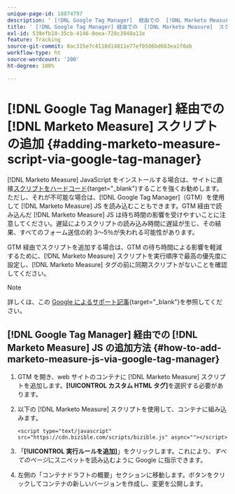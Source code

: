 ```yaml
---
unique-page-id: 18874797
description: ' [!DNL Google Tag Manager]  経由での  [!DNL Marketo Measure]  スクリプトの追加 - [!DNL Marketo Measure] - 製品ドキュメント'
title: ' [!DNL Google Tag Manager] 経由での  [!DNL Marketo Measure]  スクリプトの追加'
exl-id: 539efb10-35cb-4146-8eea-728c3948a11e
feature: Tracking
source-git-commit: 8ac315e7c4110d14811e77ef0586bd663ea1f8ab
workflow-type: ht
source-wordcount: '200'
ht-degree: 100%

---
```


# [!DNL Google Tag Manager] 経由での [!DNL Marketo Measure] スクリプトの追加 {#adding-marketo-measure-script-via-google-tag-manager}

[!DNL Marketo Measure] JavaScript をインストールする場合は、サイトに直接[スクリプトをハードコード](/help/marketo-measure-tracking/setting-up-tracking/adding-marketo-measure-script.md){target="_blank"}することを強くお勧めします。ただし、それが不可能な場合は、[!DNL Google Tag Manager]（GTM）を使用して [!DNL Marketo Measure] JS を読み込むこともできます。GTM 経由で読み込んだ [!DNL Marketo Measure] JS は待ち時間の影響を受けやすいことに注意してください。遅延によりスクリプトの読み込み時間に遅延が生じ、その結果、すべてのフォーム送信の約 3～5％が失われる可能性があります。

GTM 経由でスクリプトを追加する場合は、GTM の待ち時間による影響を軽減するために、[!DNL Marketo Measure] スクリプトを実行順序で最高の優先度に設定し、[!DNL Marketo Measure] タグの前に同期スクリプトがないことを確認してください。

>[!NOTE]
>
>詳しくは、この [Google によるサポート記事](https://support.google.com/tagmanager/answer/2772421?hl=ja){target="_blank"}を参照してください。

## [!DNL Google Tag Manager] 経由での [!DNL Marketo Measure] JS の追加方法 {#how-to-add-marketo-measure-js-via-google-tag-manager}

1. GTM を開き、web サイトのコンテナに [!DNL Marketo Measure] スクリプトを追加します。**[!UICONTROL カスタム HTML タグ]**&#x200B;を選択する必要があります。

1. 以下の [!DNL Marketo Measure] スクリプトを使用して、コンテナに組み込みます。

   `<script type="text/javascript" src="https://cdn.bizible.com/scripts/bizible.js" async=""></script>`

1. 「**[!UICONTROL 実行ルールを追加]**」をクリックします。これにより、*すべてのページ*&#x200B;にスニペットを読み込むように Google に指示できます。

1. 左側の「コンテナドラフトの概要」セクションに移動します。ボタンをクリックしてコンテナの新しいバージョンを作成し、変更を公開します。

